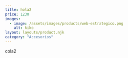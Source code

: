```yaml
---
title: hola2
price: 1230
images:
  - image: /assets/images/products/web-estrategico.png
    alt: kiko
layout: layouts/product.njk
category: "Accesorios"
---
```

cola2
